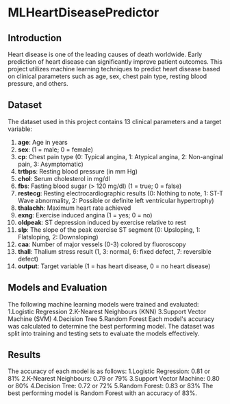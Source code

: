 # MLHeartDiseasePredictor
## Introduction
Heart disease is one of the leading causes of death worldwide. Early prediction of heart disease can significantly improve patient outcomes. This project utilizes machine learning techniques to predict heart disease based on clinical parameters such as age, sex, chest pain type, resting blood pressure, and others.

## Dataset
The dataset used in this project contains 13 clinical parameters and a target variable:
1. **age**: Age in years
2. **sex**: (1 = male; 0 = female)
3. **cp**: Chest pain type (0: Typical angina, 1: Atypical angina, 2: Non-anginal pain, 3: Asymptomatic)
4. **trtbps**: Resting blood pressure (in mm Hg)
5. **chol**: Serum cholesterol in mg/dl
6. **fbs**: Fasting blood sugar (> 120 mg/dl) (1 = true; 0 = false)
7. **restecg**: Resting electrocardiographic results (0: Nothing to note, 1: ST-T Wave abnormality, 2: Possible or definite left ventricular hypertrophy)
8. **thalachh**: Maximum heart rate achieved
9. **exng**: Exercise induced angina (1 = yes; 0 = no)
10. **oldpeak**: ST depression induced by exercise relative to rest
11. **slp**: The slope of the peak exercise ST segment (0: Upsloping, 1: Flatsloping, 2: Downsloping)
12. **caa**: Number of major vessels (0-3) colored by fluoroscopy
13. **thall**: Thalium stress result (1, 3: normal, 6: fixed defect, 7: reversible defect)
14. **output**: Target variable (1 = has heart disease, 0 = no heart disease)

## Models and Evaluation
The following machine learning models were trained and evaluated:
1.Logistic Regression
2.K-Nearest Neighbours (KNN)
3.Support Vector Machine (SVM)
4.Decision Tree
5.Random Forest
Each model's accuracy was calculated to determine the best performing model. The dataset was split into training and testing sets to evaluate the models effectively.

## Results
The accuracy of each model is as follows:
1.Logistic Regression: 0.81 or 81%
2.K-Nearest Neighbours: 0.79 or 79%
3.Support Vector Machine: 0.80 or 80%
4.Decision Tree: 0.72 or 72%
5.Random Forest: 0.83 or 83%
The best performing model is Random Forest with an accuracy of 83%.
